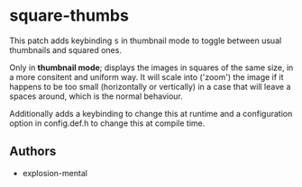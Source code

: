 # square-thumbs

This patch adds keybinding <kbd>s</kbd> in thumbnail mode to toggle between
usual thumbnails and squared ones.

Only in **thumbnail mode**; displays the images in squares of the same
size, in a more consitent and uniform way. It will scale into ('zoom')
the image if it happens to be too small (horizontally or vertically)
in a case that will leave a spaces around, which is the normal
behaviour.

Additionally adds a keybinding to change this at runtime and a
configuration option in config.def.h to change this at compile time.

## Authors

* explosion-mental
